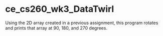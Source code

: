 # ce_cs260_wk3_DataTwirl
Using the 2D array created in a previous assignment, this program rotates and prints that array at 90, 180, and 270 degrees.
